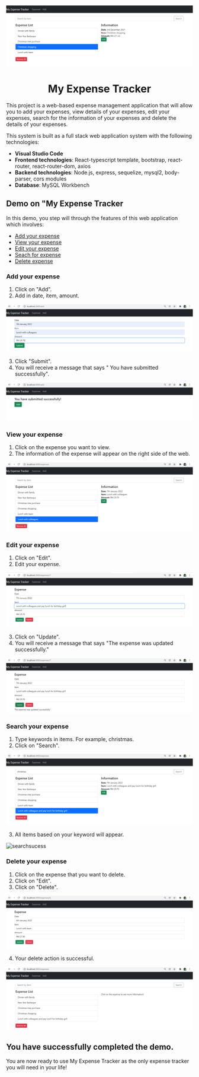![landingpage](/landingpage.jpg)

<h1 align = "center">My Expense Tracker</h1>

This project is a web-based expense management application that will allow you to add your expenses, view details of your expenses, edit your expenses, search for the information of your expenses and delete the details of your expenses.   

This system is built as a full stack web application system with the following technologies:  
* **Visual Studio Code**  
* **Frontend technologies**: React-typescript template, bootstrap, react-router, react-router-dom, axios  
* **Backend technologies**: Node.js, express, sequelize, mysql2, body-parser, cors modules   
* **Database**: MySQL Workbench   

## Demo on "My Expense Tracker  

In this demo, you step will through the features of this web application which involves:   
* <a href = "">Add your expense</a>
* <a href = "">View your expense</a>
* <a href = "">Edit your expense</a>
* <a href = "">Seach for expense</a>
* <a href = "">Delete expense</a>

### Add your expense  
   
1. Click on "Add".  
2. Add in date, item, amount.  

![addin](/addin.jpg)

3. Click "Submit".   
4. You will receive a message that says " You have submitted successfully".   

![addsucess](/addsucess.jpg)  

### View your expense  

1. Click on the expense you want to view.
2. The information of the expense will appear on the right side of the web.   

![view](/viewexpense.jpg)  

### Edit your expense   

1. Click on "Edit".
2. Edit your expense.   

![update](/update.jpg)  

3. Click on "Update".   
4. You will receive a message that says "The expense was updated successfully."   

![updatesucess](/updatesuccess.jpg)   

### Search your expense   

1. Type keywords in items. For example, christmas.
2. Click on "Search".   

![search](/search.jpg)

3. All items based on your keyword will appear.   

![searchsucess](/searchsuccess.jpg)  

### Delete your expense

1. Click on the expense that you want to delete.   
2. Click on "Edit".   
3. Click on "Delete".   

![delete](/delete.jpg)  

4. Your delete action is successful.   

![deletesucess](/deletesuccess.jpg)  

## You have successfully completed the demo.  
You are now ready to use My Expense Tracker as the only expense tracker you will need in your life! 
